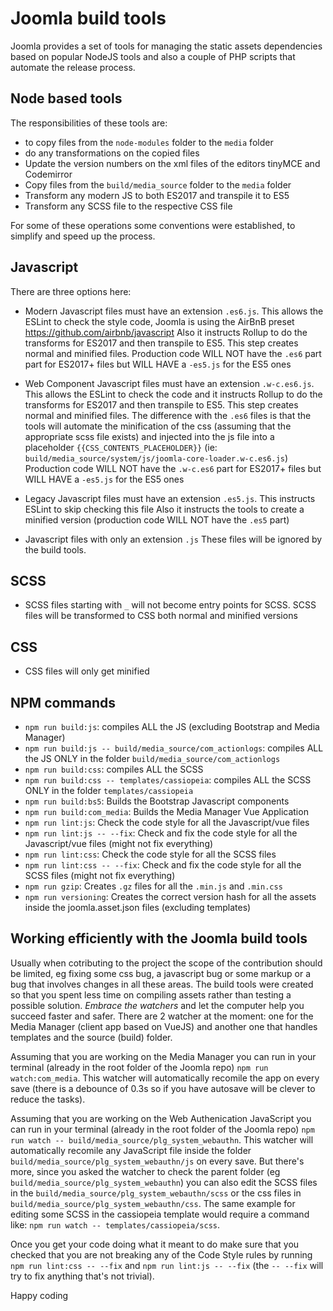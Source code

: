 # Joomla build tools

Joomla provides a set of tools for managing the static assets dependencies based on popular NodeJS tools and also a couple of PHP scripts that automate the release process.

## Node based tools
The responsibilities of these tools are:
- to copy files from the `node-modules` folder to the `media` folder
- do any transformations on the copied files
- Update the version numbers on the xml files of the editors tinyMCE and Codemirror
- Copy files from the `build/media_source` folder to the `media` folder
- Transform any modern JS to both ES2017 and transpile it to ES5
- Transform any SCSS file to the respective CSS file

For some of these operations some conventions were established, to simplify and speed up the process.

## Javascript
There are three options here:
- Modern Javascript files must have an extension `.es6.js`.
  This allows the ESLint to check the style code, Joomla is using the AirBnB preset https://github.com/airbnb/javascript
  Also it instructs Rollup to do the transforms for ES2017 and then transpile to ES5. This step creates normal and minified files.
  Production code WILL NOT have the `.es6` part part for ES2017+ files but WILL HAVE a `-es5.js` for the ES5 ones

- Web Component Javascript files must have an extension `.w-c.es6.js`.
  This allows the ESLint to check the code and it instructs Rollup to do the transforms for ES2017 and then transpile to ES5. This step creates normal and minified files. The difference with the `.es6` files is that the tools will automate the minification of the css (assuming that the appropriate scss file exists) and injected into the js file into a placeholder `{{CSS_CONTENTS_PLACEHOLDER}}` (ie: `build/media_source/system/js/joomla-core-loader.w-c.es6.js`)
  Production code WILL NOT have the `.w-c.es6` part for ES2017+ files but WILL HAVE a `-es5.js` for the ES5 ones

- Legacy Javascript files must have an extension `.es5.js`.
  This instructs ESLint to skip checking this file
  Also it instructs the tools to create a minified version (production code WILL NOT have the `.es5` part)
	
- Javascript files with only an extension `.js`
  These files will be ignored by the build tools.

## SCSS
- SCSS files starting with `_` will not become entry points for SCSS.
  SCSS files will be transformed to CSS both normal and minified versions

## CSS
- CSS files will only get minified


## NPM commands
- `npm run build:js`: compiles ALL the JS (excluding Bootstrap and Media Manager)
- `npm run build:js -- build/media_source/com_actionlogs`: compiles ALL the JS ONLY in the folder `build/media_source/com_actionlogs`
- `npm run build:css`: compiles ALL the SCSS
- `npm run build:css -- templates/cassiopeia`: compiles ALL the SCSS ONLY in the folder `templates/cassiopeia`
- `npm run build:bs5`: Builds the Bootstrap Javascript components
- `npm run build:com_media`: Builds the Media Manager Vue Application
- `npm run lint:js`: Check the code style for all the Javascript/vue files
- `npm run lint:js -- --fix`: Check and fix the code style for all the Javascript/vue files (might not fix everything)
- `npm run lint:css`: Check the code style for all the SCSS files
- `npm run lint:css -- --fix`: Check and fix the code style for all the SCSS files (might not fix everything)
- `npm run gzip`: Creates `.gz` files for all the `.min.js` and `.min.css`
- `npm run versioning`: Creates the correct version hash for all the assets inside the joomla.asset.json files (excluding templates)

## Working efficiently with the Joomla build tools

Usually when cotributing to the project the scope of the contribution should be limited, eg fixing some css bug, a javascript bug or some markup or a bug that involves changes in all these areas. The build tools were created so that you spent less time on compiling assets rather than testing a possible solution. *Embrace the watchers* and let the computer help you succeed faster and safer. There are 2 watcher at the moment: one for the Media Manager (client app based on VueJS) and another one that handles templates and the source (build) folder.

Assuming that you are working on the Media Manager you can run in your terminal (already in the root folder of the Joomla repo) `npm run watch:com_media`. This watcher will automatically recomile the app on every save (there is a debounce of 0.3s so if you have autosave will be clever to reduce the tasks).

Assuming that you are working on the Web Authenication JavaScript you can run in your terminal (already in the root folder of the Joomla repo) `npm run watch -- build/media_source/plg_system_webauthn`. This watcher will automatically recomile any JavaScript file inside the folder `build/media_source/plg_system_webauthn/js` on every save. But there's more, since you asked the watcher to check the parent folder (eg `build/media_source/plg_system_webauthn`) you can also edit the SCSS files in the `build/media_source/plg_system_webauthn/scss` or the css files in `build/media_source/plg_system_webauthn/css`. The same example for editing some SCSS in the cassiopeia template would require a command like: `npm run watch -- templates/cassiopeia/scss`.

Once you get your code doing what it meant to do make sure that you checked that you are not breaking any of the Code Style rules by running `npm run lint:css -- --fix` and `npm run lint:js -- --fix` (the `-- --fix` will try to fix anything that's not trivial).

Happy coding
